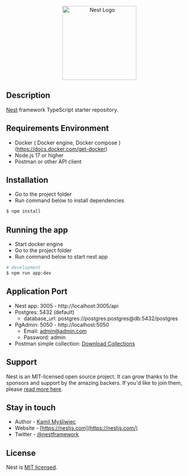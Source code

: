 <p align="center">
  <a href="http://nestjs.com/" target="blank"><img src="https://nestjs.com/img/logo-small.svg" width="200" alt="Nest Logo" /></a>
</p>

[circleci-image]: https://img.shields.io/circleci/build/github/nestjs/nest/master?token=abc123def456

[circleci-url]: https://circleci.com/gh/nestjs/nest

## Description

[Nest](https://github.com/nestjs/nest) framework TypeScript starter repository.

## Requirements Environment

- Docker ( Docker engine, Docker compose ) (https://docs.docker.com/get-docker)
- Node.js 17 or higher
- Postman or other API client

## Installation

- Go to the project folder
- Run command below to install dependencies

```bash
$ npm install
```

## Running the app

- Start docker engine
- Go to the project folder
- Run command below to start nest app

```bash
# development
$ npm run app:dev

```

## Application Port

- Nest app: 3005 - http://localhost:3005/api
- Postgres: 5432 (default)
    - database_url: postgres://postgres:postgres@db:5432/postgres
- PgAdmin: 5050 - http://localhost:5050
    - Email: admin@admin.com
    - Password: admin
- Postman simple
  collection: [Download Collections](https://github.com/chornthorn/nestjs-prisma-starter/tree/main/Postman)

## Support

Nest is an MIT-licensed open source project. It can grow thanks to the sponsors and support by the amazing backers. If
you'd like to join them, please [read more here](https://docs.nestjs.com/support).

## Stay in touch

- Author - [Kamil Myśliwiec](https://kamilmysliwiec.com)
- Website - [https://nestjs.com](https://nestjs.com/)
- Twitter - [@nestframework](https://twitter.com/nestframework)

## License

Nest is [MIT licensed](LICENSE).
